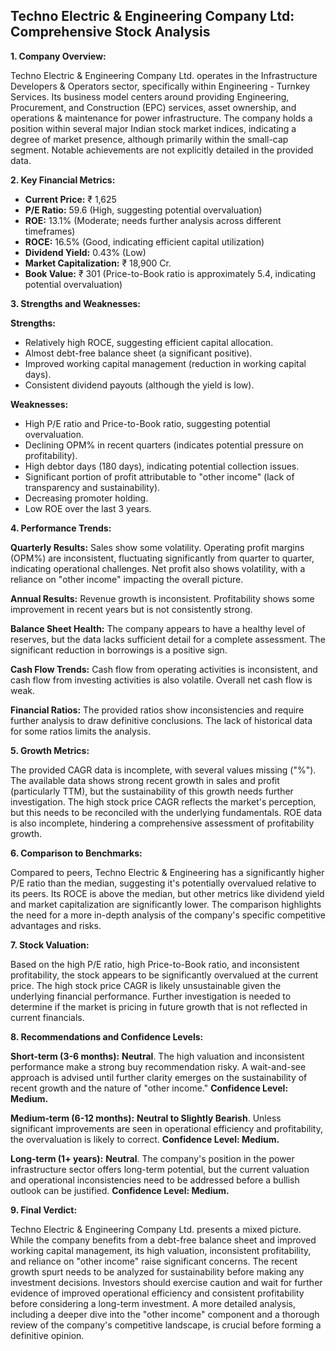## Techno Electric & Engineering Company Ltd: Comprehensive Stock Analysis

**1. Company Overview:**

Techno Electric & Engineering Company Ltd. operates in the Infrastructure Developers & Operators sector, specifically within Engineering - Turnkey Services.  Its business model centers around providing Engineering, Procurement, and Construction (EPC) services, asset ownership, and operations & maintenance for power infrastructure.  The company holds a position within several major Indian stock market indices, indicating a degree of market presence, although primarily within the small-cap segment.  Notable achievements are not explicitly detailed in the provided data.

**2. Key Financial Metrics:**

* **Current Price:** ₹ 1,625
* **P/E Ratio:** 59.6 (High, suggesting potential overvaluation)
* **ROE:** 13.1% (Moderate; needs further analysis across different timeframes)
* **ROCE:** 16.5% (Good, indicating efficient capital utilization)
* **Dividend Yield:** 0.43% (Low)
* **Market Capitalization:** ₹ 18,900 Cr.
* **Book Value:** ₹ 301 (Price-to-Book ratio is approximately 5.4, indicating potential overvaluation)


**3. Strengths and Weaknesses:**

**Strengths:**

* Relatively high ROCE, suggesting efficient capital allocation.
* Almost debt-free balance sheet (a significant positive).
* Improved working capital management (reduction in working capital days).
* Consistent dividend payouts (although the yield is low).

**Weaknesses:**

* High P/E ratio and Price-to-Book ratio, suggesting potential overvaluation.
* Declining OPM% in recent quarters (indicates potential pressure on profitability).
* High debtor days (180 days), indicating potential collection issues.
* Significant portion of profit attributable to "other income" (lack of transparency and sustainability).
* Decreasing promoter holding.
* Low ROE over the last 3 years.


**4. Performance Trends:**

**Quarterly Results:**  Sales show some volatility. Operating profit margins (OPM%) are inconsistent, fluctuating significantly from quarter to quarter, indicating operational challenges.  Net profit also shows volatility, with a reliance on "other income" impacting the overall picture.

**Annual Results:**  Revenue growth is inconsistent.  Profitability shows some improvement in recent years but is not consistently strong.

**Balance Sheet Health:** The company appears to have a healthy level of reserves, but the data lacks sufficient detail for a complete assessment.  The significant reduction in borrowings is a positive sign.

**Cash Flow Trends:** Cash flow from operating activities is inconsistent, and cash flow from investing activities is also volatile.  Overall net cash flow is weak.

**Financial Ratios:**  The provided ratios show inconsistencies and require further analysis to draw definitive conclusions.  The lack of historical data for some ratios limits the analysis.


**5. Growth Metrics:**

The provided CAGR data is incomplete, with several values missing ("%").  The available data shows strong recent growth in sales and profit (particularly TTM), but the sustainability of this growth needs further investigation.  The high stock price CAGR reflects the market's perception, but this needs to be reconciled with the underlying fundamentals.  ROE data is also incomplete, hindering a comprehensive assessment of profitability growth.


**6. Comparison to Benchmarks:**

Compared to peers, Techno Electric & Engineering has a significantly higher P/E ratio than the median, suggesting it's potentially overvalued relative to its peers.  Its ROCE is above the median, but other metrics like dividend yield and market capitalization are significantly lower.  The comparison highlights the need for a more in-depth analysis of the company's specific competitive advantages and risks.


**7. Stock Valuation:**

Based on the high P/E ratio, high Price-to-Book ratio, and inconsistent profitability, the stock appears to be significantly overvalued at the current price.  The high stock price CAGR is likely unsustainable given the underlying financial performance.  Further investigation is needed to determine if the market is pricing in future growth that is not reflected in current financials.


**8. Recommendations and Confidence Levels:**

**Short-term (3-6 months):**  **Neutral**.  The high valuation and inconsistent performance make a strong buy recommendation risky.  A wait-and-see approach is advised until further clarity emerges on the sustainability of recent growth and the nature of "other income."  **Confidence Level: Medium.**

**Medium-term (6-12 months):**  **Neutral to Slightly Bearish**.  Unless significant improvements are seen in operational efficiency and profitability, the overvaluation is likely to correct.  **Confidence Level: Medium.**

**Long-term (1+ years):**  **Neutral**.  The company's position in the power infrastructure sector offers long-term potential, but the current valuation and operational inconsistencies need to be addressed before a bullish outlook can be justified.  **Confidence Level: Medium.**


**9. Final Verdict:**

Techno Electric & Engineering Company Ltd. presents a mixed picture. While the company benefits from a debt-free balance sheet and improved working capital management, its high valuation, inconsistent profitability, and reliance on "other income" raise significant concerns.  The recent growth spurt needs to be analyzed for sustainability before making any investment decisions.  Investors should exercise caution and wait for further evidence of improved operational efficiency and consistent profitability before considering a long-term investment.  A more detailed analysis, including a deeper dive into the "other income" component and a thorough review of the company's competitive landscape, is crucial before forming a definitive opinion.
